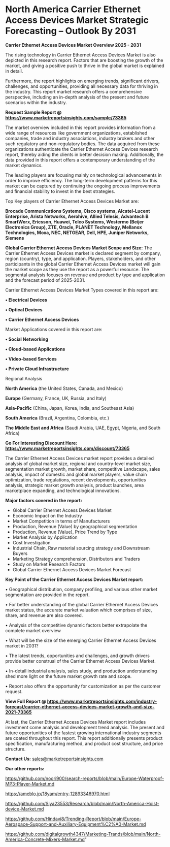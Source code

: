 # North America Carrier Ethernet Access Devices Market Strategic Forecasting – Outlook By 2031

<Strong> Carrier Ethernet Access Devices Market Overview 2025 - 2031</strong>

The rising technology in Carrier Ethernet Access Devices Market is also depicted in this research report. Factors that are boosting the growth of the market, and giving a positive push to thrive in the global market is explained in detail.

Furthermore, the report highlights on emerging trends, significant drivers, challenges, and opportunities, providing all necessary data for thriving in the industry. This report market research offers a comprehensive perspective, including an in-depth analysis of the present and future scenarios within the industry.

<strong>Request Sample Report @ <a href=https://www.marketreportsinsights.com/sample/73365>https://www.marketreportsinsights.com/sample/73365</a></strong>

The market overview included in this report provides information from a wide range of resources like government organizations, established companies, trade and industry associations, industry brokers and other such regulatory and non-regulatory bodies. The data acquired from these organizations authenticate the Carrier Ethernet Access Devices research report, thereby aiding the clients in better decision making. Additionally, the data provided in this report offers a contemporary understanding of the market dynamics.

The leading players are focusing mainly on technological advancements in order to improve efficiency. The long-term development patterns for this market can be captured by continuing the ongoing process improvements and financial stability to invest in the best strategies.

Top Key players of Carrier Ethernet Access Devices Market are:

<strong>Brocade Communications Systems, Cisco systems, Alcatel-Lucent Enterprise, Arista Networks, Aerohive, Allied Telesis, Advantech B SmartWorx, Ericsson, Huawei, Telco Systems, Westermo (Beijer Electronics Group), ZTE, Oracle, PLANET Technology, Mellanox Technologies, Moxa, NEC, NETGEAR, Dell, HPE, Juniper Networks, Siemens</strong>

<strong><b>Global Carrier Ethernet Access Devices Market Scope and Size:</b></strong>
The Carrier Ethernet Access Devices market is declared segment by company, region (country), type, and application. Players, stakeholders, and other participants in the global Carrier Ethernet Access Devices market will gain the market scope as they use the report as a powerful resource. The segmental analysis focuses on revenue and product by type and application and the forecast period of 2025-2031.

Carrier Ethernet Access Devices Market Types covered in this report are:

<strong>• Electrical Devices

• Optical Devices

• Carrier Ethernet Access Devices</strong>

Market Applications covered in this report are:

<strong>• Social Networking

• Cloud-based Applications

• Video-based Services

• Private Cloud Infrastructure</strong> 

Regional Analysis

<strong>North America</strong> (the United States, Canada, and Mexico)

<strong>Europe</strong> (Germany, France, UK, Russia, and Italy)

<strong>Asia-Pacific</strong> (China, Japan, Korea, India, and Southeast Asia)

<strong>South America</strong> (Brazil, Argentina, Colombia, etc.)

<strong>The Middle East and Africa</strong> (Saudi Arabia, UAE, Egypt, Nigeria, and South Africa)

<strong>Go For Interesting Discount Here: <a href=https://www.marketreportsinsights.com/discount/73365>https://www.marketreportsinsights.com/discount/73365</a></strong>

The Carrier Ethernet Access Devices market report provides a detailed analysis of global market size, regional and country-level market size, segmentation market growth, market share, competitive Landscape, sales analysis, impact of domestic and global market players, value chain optimization, trade regulations, recent developments, opportunities analysis, strategic market growth analysis, product launches, area marketplace expanding, and technological innovations.

<strong><b>Major factors covered in the report:</b></strong>
<ul>
  <li>Global Carrier Ethernet Access Devices Market </li>
  <li>Economic Impact on the Industry</li>
  <li>Market Competition in terms of Manufacturers</li>
  <li>Production, Revenue (Value) by geographical segmentation</li>
  <li>Production, Revenue (Value), Price Trend by Type</li>
  <li>Market Analysis by Application</li>
  <li>Cost Investigation</li>
  <li>Industrial Chain, Raw material sourcing strategy and Downstream Buyers</li>
  <li>Marketing Strategy comprehension, Distributors and Traders</li>
  <li>Study on Market Research Factors</li>
  <li>Global Carrier Ethernet Access Devices Market Forecast</li>
</ul>

<strong><b>Key Point of the Carrier Ethernet Access Devices Market report:</b></strong>

• Geographical distribution, company profiling, and various other market segmentation are provided in the report.

• For better understanding of the global Carrier Ethernet Access Devices market status, the accurate market valuation which comprises of size, share, and revenue are also covered.

• Analysis of the competitive dynamic factors better extrapolate the complete market overview

• What will be the size of the emerging Carrier Ethernet Access Devices market in 2031?

• The latest trends, opportunities and challenges, and growth drivers provide better construal of the Carrier Ethernet Access Devices Market.

• In-detail industrial analysis, sales study, and production understanding shed more light on the future market growth rate and scope.

• Report also offers the opportunity for customization as per the customer request.

<strong><b>View Full Report @ <a href=https://www.marketreportsinsights.com/industry-forecast/carrier-ethernet-access-devices-market-growth-and-size-2021-73365>https://www.marketreportsinsights.com/industry-forecast/carrier-ethernet-access-devices-market-growth-and-size-2021-73365</a></b></strong>


At last, the Carrier Ethernet Access Devices Market report includes investment come analysis and development trend analysis. The present and future opportunities of the fastest growing international industry segments are coated throughout this report. This report additionally presents product specification, manufacturing method, and product cost structure, and price structure.

<strong>Contact Us:</strong>
sales@marketreportsinsights.com

<strong>Our other reports:</strong>

<a href=https://github.com/noori900/search-reports/blob/main/Europe-Waterproof-MP3-Player-Market.md>https://github.com/noori900/search-reports/blob/main/Europe-Waterproof-MP3-Player-Market.md</a>

<a href=https://ameblo.jp/18yam/entry-12893346970.html>https://ameblo.jp/18yam/entry-12893346970.html</a>

<a href=https://github.com/Siya23553/Research/blob/main/North-America-Hoist-device-Market.md>https://github.com/Siya23553/Research/blob/main/North-America-Hoist-device-Market.md</a>

<a href=https://github.com/Hindavi8/Trending-Report/blob/main/Europe-Aerospace-Support-and-Auxiliary-Equipment%C2%A0-Market.md>https://github.com/Hindavi8/Trending-Report/blob/main/Europe-Aerospace-Support-and-Auxiliary-Equipment%C2%A0-Market.md</a>

<a href=https://github.com/digitalgrowth4347/Marketing-Trands/blob/main/North-America-Concrete-Mixers-Market.md>https://github.com/digitalgrowth4347/Marketing-Trands/blob/main/North-America-Concrete-Mixers-Market.md</a>"
